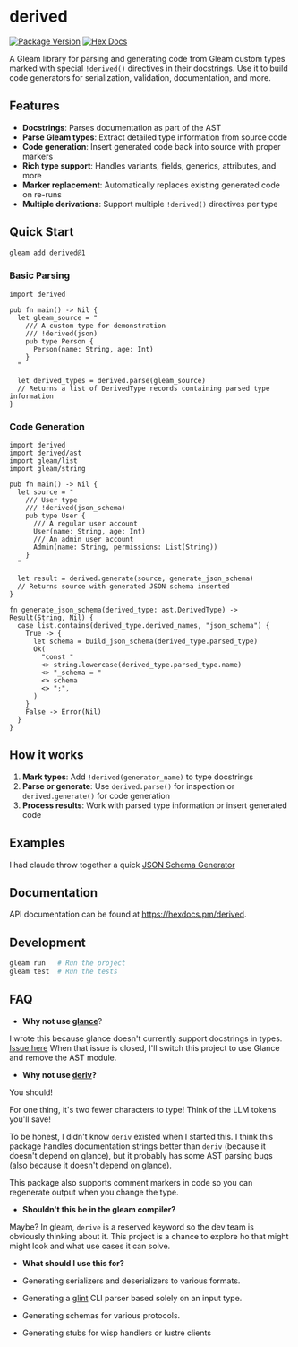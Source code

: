 # derived

[![Package Version](https://img.shields.io/hexpm/v/derived)](https://hex.pm/packages/derived)
[![Hex Docs](https://img.shields.io/badge/hex-docs-ffaff3)](https://hexdocs.pm/derived/)

A Gleam library for parsing and generating code from Gleam custom types marked
with special `!derived()` directives in their docstrings. Use it to build code
generators for serialization, validation, documentation, and more.

## Features

- **Docstrings**: Parses documentation as part of the AST
- **Parse Gleam types**: Extract detailed type information from source code
- **Code generation**: Insert generated code back into source with proper markers
- **Rich type support**: Handles variants, fields, generics, attributes, and more
- **Marker replacement**: Automatically replaces existing generated code on re-runs
- **Multiple derivations**: Support multiple `!derived()` directives per type

## Quick Start

```sh
gleam add derived@1
```

### Basic Parsing

```gleam
import derived

pub fn main() -> Nil {
  let gleam_source = "
    /// A custom type for demonstration
    /// !derived(json)
    pub type Person {
      Person(name: String, age: Int)
    }
  "

  let derived_types = derived.parse(gleam_source)
  // Returns a list of DerivedType records containing parsed type information
}
```

### Code Generation

```gleam
import derived
import derived/ast
import gleam/list
import gleam/string

pub fn main() -> Nil {
  let source = "
    /// User type
    /// !derived(json_schema)
    pub type User {
      /// A regular user account
      User(name: String, age: Int)
      /// An admin user account
      Admin(name: String, permissions: List(String))
    }
  "

  let result = derived.generate(source, generate_json_schema)
  // Returns source with generated JSON schema inserted
}

fn generate_json_schema(derived_type: ast.DerivedType) -> Result(String, Nil) {
  case list.contains(derived_type.derived_names, "json_schema") {
    True -> {
      let schema = build_json_schema(derived_type.parsed_type)
      Ok(
        "const "
        <> string.lowercase(derived_type.parsed_type.name)
        <> "_schema = "
        <> schema
        <> ";",
      )
    }
    False -> Error(Nil)
  }
}
```

## How it works

1. **Mark types**: Add `!derived(generator_name)` to type docstrings
2. **Parse or generate**: Use `derived.parse()` for inspection or
   `derived.generate()` for code generation
3. **Process results**: Work with parsed type information or insert generated
   code

## Examples

I had claude throw together a quick
[JSON Schema Generator](https://github.com/dusty-phillips/gleam-derived/tree/main/examples/json_schema)

## Documentation

API documentation can be found at <https://hexdocs.pm/derived>.

## Development

```sh
gleam run   # Run the project
gleam test  # Run the tests
```

## FAQ

- **Why not use [glance](https://hexdocs.pm/glance/glance.html)**?

I wrote this because glance doesn't currently support docstrings in types.
[Issue here](https://github.com/lpil/glance/issues/2) When that issue is
closed, I'll switch this project to use Glance and remove the AST module.

- **Why not use [deriv](https://github.com/bchase/deriv/blob/master/README.md)?**

You should!

For one thing, it's two fewer characters to type! Think of the LLM tokens
you'll save!

To be honest, I didn't know `deriv` existed when I started this. I think this
package handles documentation strings better than `deriv` (because it doesn't
depend on glance), but it probably has some AST parsing bugs (also because it
doesn't depend on glance).

This package also supports comment markers in code so you can regenerate output
when you change the type.

- **Shouldn't this be in the gleam compiler?**

Maybe? In gleam, `derive` is a reserved keyword so the dev team is obviously
thinking about it. This project is a chance to explore ho that might might look
and what use cases it can solve.

- **What should I use this for?**

- Generating serializers and deserializers to various formats.
- Generating a [glint](https://hexdocs.pm/glint/index.html) CLI parser based
  solely on an input type.
- Generating schemas for various protocols.
- Generating stubs for wisp handlers or lustre clients
